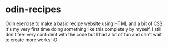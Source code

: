 # odin-recipes
Odin exercise to make a basic recipe website using HTML and a bit of CSS.
It's my very first time doing something like this completely by myself, I still don't feel very confident with the code but I had a lot of fun and can't wait to create more works! :D

